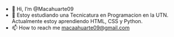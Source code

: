 - 👋 Hi, I’m @Macahuarte09
- 👀 Estoy estudiando una Tecnicatura en Programacion en la UTN. Actualmente estoy aprendiendo HTML, CSS y Python.
- 📫 How to reach me macaahuarte09@gmail.com


<!---
Macahuarte09/Macahuarte09 is a ✨ special ✨ repository because its `README.md` (this file) appears on your GitHub profile.
You can click the Preview link to take a look at your changes.
--->
